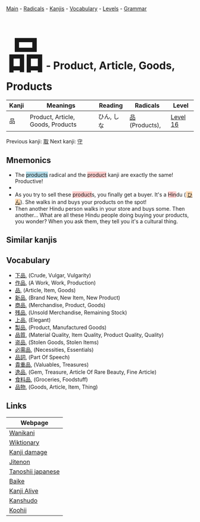 <style> bigfont {font-size: 100px}</style>
[Main](../README.md) -
[Radicals](../radicals.md) -
[Kanjis](../kanjis.md) -
[Vocabulary](../vocabulary.md) -
[Levels](../levels.md) -
[Grammar](../grammar.md)
# <bigfont> 品</bigfont> - Product, Article, Goods, Products 

| Kanji | Meanings | Reading | Radicals | Level |
| --- | --- | --- | --- | --- |
| 品 | Product, Article, Goods, Products | ひん, しな | [品](../radicals/品.md) (Products),  | [Level 16](../levels/wk_level16.md) |

Previous kanji: [取](取.md) Next kanji: [守](守.md) 

## Mnemonics
 * The <span style="background-color:#ADD8E6"> products</span> radical and the <span style="background-color:#ffcccb"> product</span> kanji are exactly the same! Productive!
* 
* As you try to sell these <span style="background-color:#ffcccb"> product</span>s, you finally get a buyer. It's a <span style="background-color:#ffcccb"> Hin</span>du (<span style="background-color:#fed8b1"> [ひん](https://jisho.org/search/ひん)</span>). She walks in and buys your products on the spot!
* Then another Hindu person walks in your store and buys some. Then another... What are all these Hindu people doing buying your products, you wonder? When you ask them, they tell you it's a cultural thing.


## Similar kanjis
 


## Vocabulary
 * [下品](../vocabulary/品.md), (Crude, Vulgar, Vulgarity)
* [作品](../vocabulary/品.md), (A Work, Work, Production)
* [品](../vocabulary/品.md), (Article, Item, Goods)
* [新品](../vocabulary/品.md), (Brand New, New Item, New Product)
* [商品](../vocabulary/品.md), (Merchandise, Product, Goods)
* [残品](../vocabulary/品.md), (Unsold Merchandise, Remaining Stock)
* [上品](../vocabulary/品.md), (Elegant)
* [製品](../vocabulary/品.md), (Product, Manufactured Goods)
* [品質](../vocabulary/品.md), (Material Quality, Item Quality, Product Quality, Quality)
* [盗品](../vocabulary/品.md), (Stolen Goods, Stolen Items)
* [必需品](../vocabulary/品.md), (Necessities, Essentials)
* [品詞](../vocabulary/品.md), (Part Of Speech)
* [貴重品](../vocabulary/品.md), (Valuables, Treasures)
* [逸品](../vocabulary/品.md), (Gem, Treasure, Article Of Rare Beauty, Fine Article)
* [食料品](../vocabulary/品.md), (Groceries, Foodstuff)
* [品物](../vocabulary/品.md), (Goods, Article, Item, Thing)



## Links 

| Webpage |
| --- |
| [Wanikani          ](https://www.wanikani.com/kanji/品) |
| [Wiktionary        ](https://en.wiktionary.org/wiki/品) |
| [Kanji damage      ](http://www.kanjidamage.com/kanji/search?utf8=✓&q=品) |
| [Jitenon           ](https://jitenon.com/kanji/品) |
| [Tanoshii japanese ](https://www.tanoshiijapanese.com/dictionary/kanji.cfm?k=品) |
| [Baike             ](https://baike.baidu.com/item/品) |
| [Kanji Alive       ](https://app.kanjialive.com/品) |
| [Kanshudo          ](https://www.kanshudo.com/searchmn?q=品) |
| [Koohii            ](https://kanji.koohii.com/study/kanji/品) |
